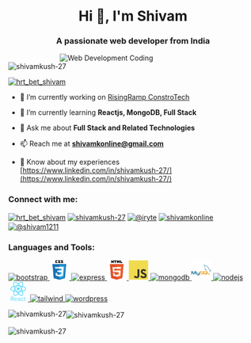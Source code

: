 <h1 align="center">Hi 👋, I'm Shivam</h1>
<h3 align="center">A passionate web developer from India</h3>
<img align="right" src="https://i.pinimg.com/originals/e8/f4/53/e8f453469a3ec97ecd354df465d73913.gif" alt="Web Development Coding" width="400">

<p align="left"> <img src="https://komarev.com/ghpvc/?username=shivamkush-27&label=Profile%20Views&color=0e75b6&style=plastic&base=10000" alt="shivamkush-27" /> </p>

<p align="left"> <a href="https://twitter.com/hrt_bet_shivam" target="blank"><img src="https://img.shields.io/twitter/follow/hrt_bet_shivam?logo=twitter&style=for-the-badge" alt="hrt_bet_shivam" /></a> </p>

- 🔭 I’m currently working on [RisingRamp ConstroTech](https://risingramp.com)

- 🌱 I’m currently learning **Reactjs, MongoDB, Full Stack**

- 💬 Ask me about **Full Stack and Related Technologies**

- 📫 Reach me at **shivamkonline@gmail.com**

- 📄 Know about my experiences [https://www.linkedin.com/in/shivamkush-27/](https://www.linkedin.com/in/shivamkush-27/)

<h3 align="left">Connect with me:</h3>
<p align="left">
<a href="https://twitter.com/hrt_bet_shivam" target="blank"><img align="center" src="https://raw.githubusercontent.com/rahuldkjain/github-profile-readme-generator/master/src/images/icons/Social/twitter.svg" alt="hrt_bet_shivam" height="30" width="40" /></a>
<a href="https://linkedin.com/in/shivamkush-27" target="blank"><img align="center" src="https://raw.githubusercontent.com/rahuldkjain/github-profile-readme-generator/master/src/images/icons/Social/linked-in-alt.svg" alt="shivamkush-27" height="30" width="40" /></a>
<a href="https://medium.com/@iryte" target="blank"><img align="center" src="https://raw.githubusercontent.com/rahuldkjain/github-profile-readme-generator/master/src/images/icons/Social/medium.svg" alt="@iryte" height="30" width="40" /></a>
<a href="https://www.hackerrank.com/shivamkonline" target="blank"><img align="center" src="https://raw.githubusercontent.com/rahuldkjain/github-profile-readme-generator/master/src/images/icons/Social/hackerrank.svg" alt="shivamkonline" height="30" width="40" /></a>
<a href="https://www.hackerearth.com/@shivam1211" target="blank"><img align="center" src="https://upload.wikimedia.org/wikipedia/commons/e/e8/HackerEarth_logo.png" alt="@shivam1211" height="30" width="40" /></a>
</p>

<h3 align="left">Languages and Tools:</h3>
<p align="left"> <a href="https://getbootstrap.com" target="_blank" rel="noreferrer"> <img src="https://www.svgrepo.com/show/303293/bootstrap-4-logo.svg" alt="bootstrap" width="40" height="40"/> </a> <a href="https://www.w3schools.com/css/" target="_blank" rel="noreferrer"> <img src="https://raw.githubusercontent.com/devicons/devicon/master/icons/css3/css3-original-wordmark.svg" alt="css3" width="40" height="40"/> </a> <a href="https://expressjs.com" target="_blank" rel="noreferrer"> <img src="https://ajeetchaulagain.com/static/7cb4af597964b0911fe71cb2f8148d64/87351/express-js.png" alt="express" width="40" height="40"/> </a> <a href="https://www.w3.org/html/" target="_blank" rel="noreferrer"> <img src="https://raw.githubusercontent.com/devicons/devicon/master/icons/html5/html5-original-wordmark.svg" alt="html5" width="40" height="40"/> </a> <a href="https://developer.mozilla.org/en-US/docs/Web/JavaScript" target="_blank" rel="noreferrer"> <img src="https://raw.githubusercontent.com/devicons/devicon/master/icons/javascript/javascript-original.svg" alt="javascript" width="40" height="40"/> </a> <a href="https://www.mongodb.com/" target="_blank" rel="noreferrer"> <img src="https://www.svgrepo.com/show/331488/mongodb.svg" alt="mongodb" width="40" height="40"/> </a> <a href="https://www.mysql.com/" target="_blank" rel="noreferrer"> <img src="https://raw.githubusercontent.com/devicons/devicon/master/icons/mysql/mysql-original-wordmark.svg" alt="mysql" width="40" height="40"/> </a> <a href="https://nodejs.org" target="_blank" rel="noreferrer"> <img src="https://cdn-icons-png.flaticon.com/256/919/919825.png" alt="nodejs" width="40" height="40"/> </a> <a href="https://reactjs.org/" target="_blank" rel="noreferrer"> <img src="https://raw.githubusercontent.com/devicons/devicon/master/icons/react/react-original-wordmark.svg" alt="react" width="40" height="40"/> </a> <a href="https://tailwindcss.com/" target="_blank" rel="noreferrer"> <img src="https://www.vectorlogo.zone/logos/tailwindcss/tailwindcss-icon.svg" alt="tailwind" width="40" height="40"/> </a> <a href="https://wordpress.org/" target="_blank" rel="noreferrer"> <img src="https://www.svgrepo.com/show/475696/wordpress-color.svg" alt="wordpress" width="40" height="40"/> </a> </p>

<p><img align="left" src="https://github-readme-stats.vercel.app/api/top-langs?username=shivamkush-27&show_icons=true&locale=en&layout=compact&theme=dark" alt="shivamkush-27" /></p>

<p><img align="center" src="https://github-readme-stats.vercel.app/api?username=shivamkush-27&show_icons=true&locale=en&theme=dark&hide=contribs,issues" alt="shivamkush-27" /></p>

<p><img align="center" src="https://github-readme-streak-stats.herokuapp.com/?user=shivamkush-27&theme=dark&card_width=1024" alt="shivamkush-27" /></p>
